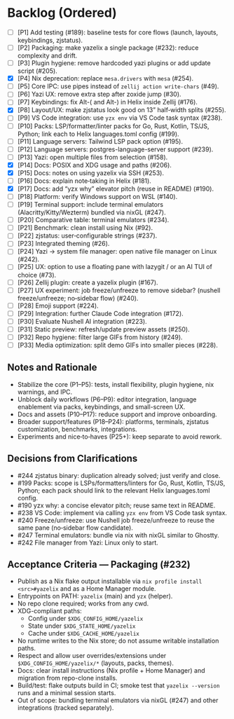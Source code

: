 # Backlog (Ordered)

- [ ] [P1] Add testing (#189): baseline tests for core flows (launch, layouts, keybindings, zjstatus).
- [ ] [P2] Packaging: make yazelix a single package (#232): reduce complexity and drift.
- [ ] [P3] Plugin hygiene: remove hardcoded yazi plugins or add update script (#205).
- [x] [P4] Nix deprecation: replace `mesa.drivers` with `mesa` (#254).
- [ ] [P5] Core IPC: use pipes instead of `zellij action write-chars` (#49).
- [ ] [P6] Yazi UX: remove extra step after zoxide jump (#30).
- [ ] [P7] Keybindings: fix Alt-( and Alt-) in Helix inside Zellij (#176).
- [x] [P8] Layout/UX: make zjstatus look good on 13” half‑width splits (#255).
- [ ] [P9] VS Code integration: use `yzx env` via VS Code task syntax (#238).
- [ ] [P10] Packs: LSP/formatter/linter packs for Go, Rust, Kotlin, TS/JS, Python; link each to Helix languages.toml config (#199).
- [ ] [P11] Language servers: Tailwind LSP pack option (#195).
- [ ] [P12] Language servers: postgres-language-server support (#239).
- [ ] [P13] Yazi: open multiple files from selection (#158).
- [x] [P14] Docs: POSIX and XDG usage and paths (#206).
- [x] [P15] Docs: notes on using yazelix via SSH (#253).
- [ ] [P16] Docs: explain note‑taking in Helix (#181).
- [x] [P17] Docs: add “yzx why” elevator pitch (reuse in README) (#190).
- [ ] [P18] Platform: verify Windows support on WSL (#140).
- [ ] [P19] Terminal support: include terminal emulators (Alacritty/Kitty/Wezterm) bundled via nixGL (#247).
- [ ] [P20] Comparative table: terminal emulators (#234).
- [ ] [P21] Benchmark: clean install using Nix (#92).
- [ ] [P22] zjstatus: user‑configurable strings (#237).
- [ ] [P23] Integrated theming (#26).
- [ ] [P24] Yazi → system file manager: open native file manager on Linux (#242).
- [ ] [P25] UX: option to use a floating pane with lazygit / or an AI TUI of choice (#73).
- [ ] [P26] Zellij plugin: create a yazelix plugin (#167).
- [ ] [P27] UX experiment: job freeze/unfreeze to remove sidebar? (nushell freeze/unfreeze; no‑sidebar flow) (#240).
- [ ] [P28] Emoji support (#224).
- [ ] [P29] Integration: further Claude Code integration (#172).
- [ ] [P30] Evaluate Nushell AI integration (#223).
- [ ] [P31] Static preview: refresh/update preview assets (#250).
- [ ] [P32] Repo hygiene: filter large GIFs from history (#249).
- [ ] [P33] Media optimization: split demo GIFs into smaller pieces (#228).

## Notes and Rationale

- Stabilize the core (P1–P5): tests, install flexibility, plugin hygiene, nix warnings, and IPC.
- Unblock daily workflows (P6–P9): editor integration, language enablement via packs, keybindings, and small-screen UX.
- Docs and assets (P10–P17): reduce support and improve onboarding.
- Broader support/features (P18–P24): platforms, terminals, zjstatus customization, benchmarks, integrations.
- Experiments and nice‑to‑haves (P25+): keep separate to avoid rework.

## Decisions from Clarifications

- #244 zjstatus binary: duplication already solved; just verify and close.
- #199 Packs: scope is LSPs/formatters/linters for Go, Rust, Kotlin, TS/JS, Python; each pack should link to the relevant Helix languages.toml config.
- #190 yzx why: a concise elevator pitch; reuse same text in README.
- #238 VS Code: implement via calling `yzx env` from VS Code task syntax.
- #240 Freeze/unfreeze: use Nushell job freeze/unfreeze to reuse the same pane (no‑sidebar flow candidate).
- #247 Terminal emulators: bundle via nix with nixGL similar to Ghostty.
- #242 File manager from Yazi: Linux only to start.

## Acceptance Criteria — Packaging (#232)

- Publish as a Nix flake output installable via `nix profile install <src>#yazelix` and as a Home Manager module.
- Entrypoints on PATH: `yazelix` (main) and `yzx` (helper).
- No repo clone required; works from any cwd.
- XDG-compliant paths:
  - Config under `$XDG_CONFIG_HOME/yazelix`
  - State under `$XDG_STATE_HOME/yazelix`
  - Cache under `$XDG_CACHE_HOME/yazelix`
- No runtime writes to the Nix store; do not assume writable installation paths.
- Respect and allow user overrides/extensions under `$XDG_CONFIG_HOME/yazelix/*` (layouts, packs, themes).
- Docs: clear install instructions (Nix profile + Home Manager) and migration from repo-clone installs.
- Build/test: flake outputs build in CI; smoke test that `yazelix --version` runs and a minimal session starts.
- Out of scope: bundling terminal emulators via nixGL (#247) and other integrations (tracked separately).
